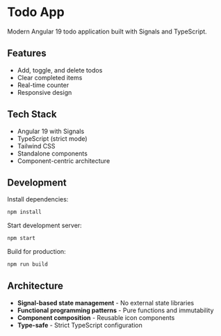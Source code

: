 # Todo App

Modern Angular 19 todo application built with Signals and TypeScript.

## Features

- Add, toggle, and delete todos
- Clear completed items
- Real-time counter
- Responsive design

## Tech Stack

- Angular 19 with Signals
- TypeScript (strict mode)
- Tailwind CSS
- Standalone components
- Component-centric architecture

## Development

Install dependencies:

```bash
npm install
```

Start development server:

```bash
npm start
```

Build for production:

```bash
npm run build
```

## Architecture

- **Signal-based state management** - No external state libraries
- **Functional programming patterns** - Pure functions and immutability
- **Component composition** - Reusable icon components
- **Type-safe** - Strict TypeScript configuration
